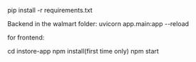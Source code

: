 pip install -r requirements.txt

Backend in the walmart folder: uvicorn app.main:app --reload

for frontend:

cd instore-app
npm install(first time only)
npm start